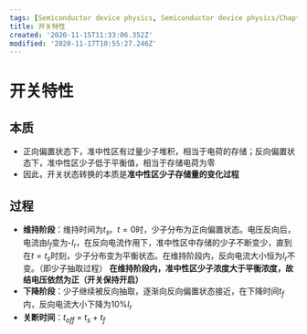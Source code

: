 ```yaml
---
tags: [Semiconductor device physics, Semiconductor device physics/Chapter 2]
title: 开关特性
created: '2020-11-15T11:33:06.352Z'
modified: '2020-11-17T10:55:27.246Z'
---
```


# 开关特性
## 本质
  * 正向偏置状态下，准中性区有过量少子堆积，相当于电荷的存储；反向偏置状态下，准中性区少子低于平衡值，相当于存储电荷为零
  * 因此，开关状态转换的本质是**准中性区少子存储量的变化过程**
## 过程
  * **维持阶段**：维持时间为$t_s$。$t = 0$时，少子分布为正向偏置状态。电压反向后，电流由$I_f$变为-$I_r$，在反向电流作用下，准中性区中存储的少子不断变少，直到在$t = t_s$时刻，少子分布变为平衡状态。在维持阶段内，反向电流大小恒为$I_r$不变。（即少子抽取过程）
    **在维持阶段内，准中性区少子浓度大于平衡浓度，故结电压依然为正（开关保持开启）**
  * **下降阶段**：少子继续被反向抽取，逐渐向反向偏置状态接近，在下降时间$t_f$内，反向电流大小下降为10%$I_r$
  * **关断时间**：$t_{off}$ = $t_s$ + $t_f$ 

